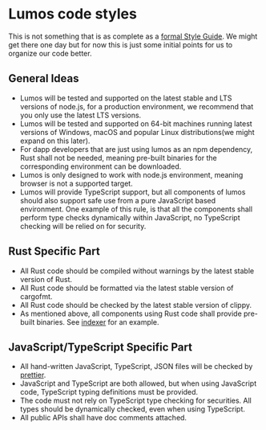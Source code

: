 # Lumos code styles

This is not something that is as complete as a [formal Style Guide](https://google.github.io/styleguide/jsguide.html). We might get there one day but for now this is just some initial points for us to organize our code better.

## General Ideas

* Lumos will be tested and supported on the latest stable and LTS versions of node.js, for a production environment, we recommend that you only use the latest LTS versions.
* Lumos will be tested and supported on 64-bit machines running latest versions of Windows, macOS and popular Linux distributions(we might expand on this later).
* For dapp developers that are just using lumos as an npm dependency, Rust shall not be needed, meaning pre-built binaries for the corresponding environment can be downloaded.
* Lumos is only designed to work with node.js environment, meaning browser is not a supported target.
* Lumos will provide TypeScript support, but all components of lumos should also support safe use from a pure JavaScript based environment. One example of this rule, is that all the components shall perform type checks dynamically within JavaScript, no TypeScript checking will be relied on for security.

## Rust Specific Part

* All Rust code should be compiled without warnings by the latest stable version of Rust.
* All Rust code should be formatted via the latest stable version of cargofmt.
* All Rust code should be checked by the latest stable version of clippy.
* As mentioned above, all components using Rust code shall provide pre-built binaries. See [indexer](https://github.com/ckb-js/lumos/tree/develop/packages/ckb-indexer) for an example.

## JavaScript/TypeScript Specific Part

* All hand-written JavaScript, TypeScript, JSON files will be checked by [prettier](https://prettier.io/).
* JavaScript and TypeScript are both allowed, but when using JavaScript code, TypeScript typing definitions must be provided.
* The code must not rely on TypeScript type checking for securities. All types should be dynamically checked, even when using TypeScript.
* All public APIs shall have doc comments attached.
